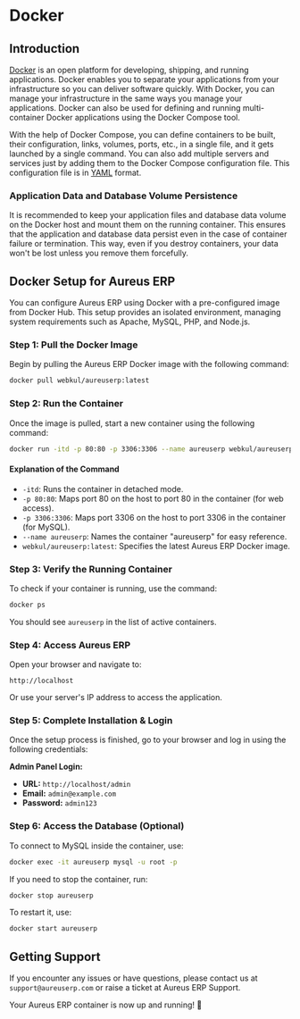 # Docker

## Introduction

<a href="https://www.docker.com/" rel="nofollow external noopener noreferrer" target="_blank">Docker</a> is an open platform for developing, shipping, and running applications. Docker enables you to separate your applications from your infrastructure so you can deliver software quickly. With Docker, you can manage your infrastructure in the same ways you manage your applications. Docker can also be used for defining and running multi-container Docker applications using the Docker Compose tool.

With the help of Docker Compose, you can define containers to be built, their configuration, links, volumes, ports, etc., in a single file, and it gets launched by a single command. You can also add multiple servers and services just by adding them to the Docker Compose configuration file. This configuration file is in <a href="https://en.wikipedia.org/wiki/YAML" rel="nofollow external noopener noreferrer" target="_blank">YAML</a> format.

### Application Data and Database Volume Persistence

It is recommended to keep your application files and database data volume on the Docker host and mount them on the running container. This ensures that the application and database data persist even in the case of container failure or termination. This way, even if you destroy containers, your data won't be lost unless you remove them forcefully.

## Docker Setup for Aureus ERP

You can configure Aureus ERP using Docker with a pre-configured image from Docker Hub. This setup provides an isolated environment, managing system requirements such as Apache, MySQL, PHP, and Node.js.

### **Step 1: Pull the Docker Image**

Begin by pulling the Aureus ERP Docker image with the following command:

```bash
docker pull webkul/aureuserp:latest
```

### **Step 2: Run the Container**

Once the image is pulled, start a new container using the following command:

```bash
docker run -itd -p 80:80 -p 3306:3306 --name aureuserp webkul/aureuserp:latest
```

#### Explanation of the Command

- `-itd`: Runs the container in detached mode.
- `-p 80:80`: Maps port 80 on the host to port 80 in the container (for web access).
- `-p 3306:3306`: Maps port 3306 on the host to port 3306 in the container (for MySQL).
- `--name aureuserp`: Names the container "aureuserp" for easy reference.
- `webkul/aureuserp:latest`: Specifies the latest Aureus ERP Docker image.

### **Step 3: Verify the Running Container**

To check if your container is running, use the command:

```bash
docker ps
```

You should see `aureuserp` in the list of active containers.

### **Step 4: Access Aureus ERP**

Open your browser and navigate to:

```plaintext
http://localhost
```

Or use your server's IP address to access the application.

### **Step 5: Complete Installation & Login**

Once the setup process is finished, go to your browser and log in using the following credentials:

**Admin Panel Login:**

- **URL:** `http://localhost/admin`
- **Email:** `admin@example.com`
- **Password:** `admin123`

### **Step 6: Access the Database (Optional)**

To connect to MySQL inside the container, use:

```bash
docker exec -it aureuserp mysql -u root -p
```

If you need to stop the container, run:

```bash
docker stop aureuserp
```

To restart it, use:

```bash
docker start aureuserp
```

## Getting Support

If you encounter any issues or have questions, please contact us at `support@aureuserp.com` or raise a ticket at Aureus ERP Support.

Your Aureus ERP container is now up and running! 🚀
